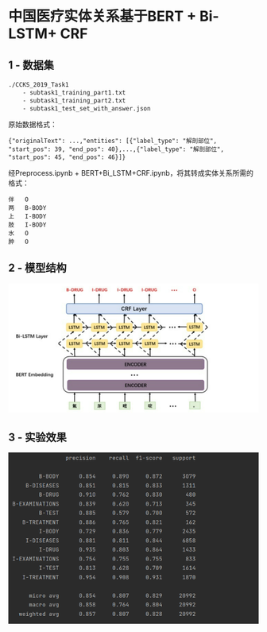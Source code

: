 # 中国医疗实体关系基于BERT + Bi-LSTM+ CRF

## 1 - 数据集
```
./CCKS_2019_Task1
    - subtask1_training_part1.txt
    - subtask1_training_part2.txt
    - subtask1_test_set_with_answer.json
```
原始数据格式：
```angular2html
{"originalText": ...,"entities": [{"label_type": "解剖部位", "start_pos": 39, "end_pos": 40},...,{"label_type": "解剖部位", "start_pos": 45, "end_pos": 46}]}
```
经Preprocess.ipynb + BERT+Bi_LSTM+CRF.ipynb，将其转成实体关系所需的格式：
```angular2html
伴	O
两	B-BODY
上	I-BODY
肢	I-BODY
水	O
肿	O
```

## 2 - 模型结构
![img.png](images/架构.png)

## 3 - 实验效果

![img.png](images/metric.png)